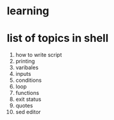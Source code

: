 # learning

# list of topics in shell

1. how to write script
2. printing
3. varibales
4. inputs
5. conditions
6. loop
7. functions
8. exit status
9. quotes
10. sed editor

